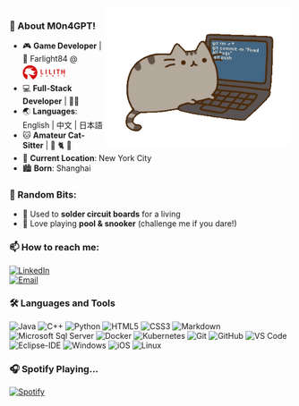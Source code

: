 <!-- [![Matrix SVG](https://raw.githubusercontent.com/rodrigograca31/rodrigograca31/master/matrix.svg)](https://www.youtube.com/watch?v=SDkAGkd4NLc) -->

<img align="right" alt="GIF" height="250px" src="https://github.com/M0n4GPT/M0n4GPT/blob/main/img/pusheencode.gif" />


### 👋 About M0n4GPT!  

- 🎮 **Game Developer** | 🔫 Farlight84 @  <a href="https://www.lilith.com/?locale=en-US">
      <img src="https://github.com/M0n4GPT/M0n4GPT/blob/main/img/en-logo.png" alt="Lilith Games" width="75">
  </a>
- 💻 **Full-Stack Developer** | 👊🐞  
- 🌏 **Languages**: English | 中文 | 日本語
- 🐱 **Amateur Cat-Sitter** | 🖤 🐈 🖤
- 🌆 **Current Location**: New York City
- 🏙️ **Born**: Shanghai

### 🎱 Random Bits:  
- 🔧 Used to **solder circuit boards** for a living  
- 🎯 Love playing **pool & snooker** (challenge me if you dare!)  

### 📫 How to reach me:  
[![LinkedIn](https://img.shields.io/badge/LinkedIn-Connect-blue?style=flat&logo=linkedin)](https://www.linkedin.com/in/yanwen-mei/)  
[![Email](https://img.shields.io/badge/Email-asobihiru@gmail.com-blue?style=flat&logo=gmail&logoColor=ffffff)](mailto:asobihiru@gmail.com)

### 🛠 Languages and Tools 

![Java](http://img.shields.io/badge/-Java-5B4638?style=flat-square&logo=java&logoColor=ffffff)
![C++](https://img.shields.io/badge/-C++-000000?style=flat&logo=c%2B%2B)
![Python](http://img.shields.io/badge/-Python-3776AB?style=flat-square&logo=python&logoColor=ffffff)
![HTML5](https://img.shields.io/badge/-HTML5-%23E44D27?style=flat-square&logo=html5&logoColor=ffffff)
![CSS3](https://img.shields.io/badge/-CSS3-%231572B6?style=flat-square&logo=css3)
![Markdown](https://img.shields.io/badge/-Markdown-000000?style=flat-square&logo=markdown)
![Microsoft Sql Server](https://img.shields.io/badge/-Sql%20Server-CC2927?style=flat-square&logo=microsoft-sql-server&logoColor=ffffff)
![Docker](https://img.shields.io/badge/-Docker-2496ED?style=flat-square&logo=docker&logoColor=ffffff)
![Kubernetes](https://img.shields.io/badge/-Kubernetes-326CE5?style=flat-square&logo=kubernetes&logoColor=ffffff)
![Git](https://img.shields.io/badge/-Git-%23F05032?style=flat-square&logo=git&logoColor=%23ffffff)
![GitHub](https://img.shields.io/badge/-GitHub-181717?style=flat-square&logo=github)
![VS Code](http://img.shields.io/badge/-VS%20Code-007ACC?style=flat-square&logo=visual-studio-code&logoColor=ffffff)
![Eclipse-IDE](http://img.shields.io/badge/-Eclipse-2C2255?style=flat-square&logo=eclipse&logoColor=ffffff)
![Windows](http://img.shields.io/badge/-Windows-0078D6?style=flat-square&logo=windows&logoColor=ffffff)
![iOS](http://img.shields.io/badge/-iOS-000000?style=flat-square&logo=ios&logoColor=ffffff)
![Linux](http://img.shields.io/badge/-Linux-FCC624?style=flat-square&logo=linux&logoColor=ffffff)


### 🎧 Spotify Playing...

[![Spotify](https://novatorem-xi-topaz.vercel.app/api/spotify)](https://open.spotify.com/user/315phjfmarifz4ersnlhixh4tq2m)



